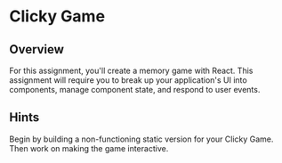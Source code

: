 # Clicky Game

## Overview
For this assignment, you'll create a memory game with React. This assignment will require you to break up your application's UI into components, manage component state, and respond to user events.

## Hints
Begin by building a non-functioning static version for your Clicky Game. Then work on making the game interactive.
